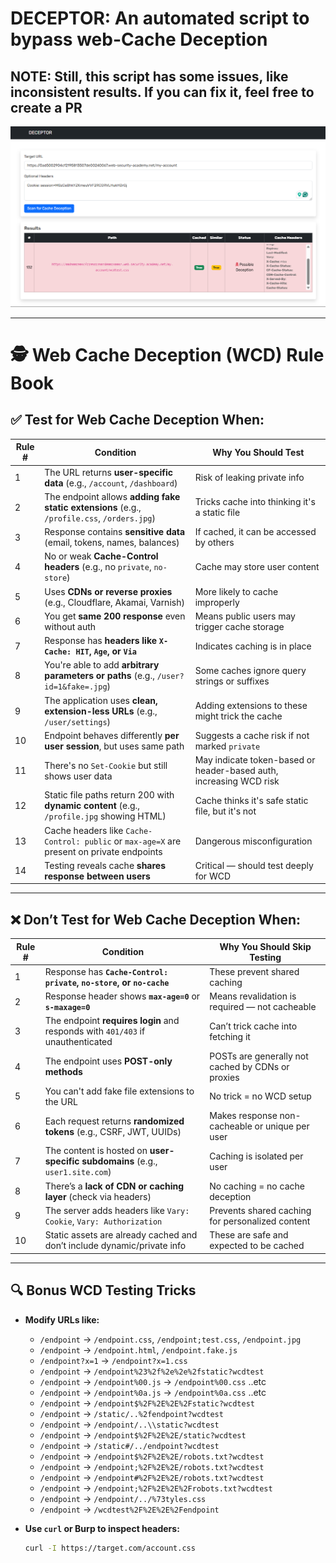 # DECEPTOR: An automated script to bypass web-Cache Deception

## NOTE: Still, this script has some issues, like inconsistent results. If you can fix it, feel free to create a PR

<img src="wcd.png">

---

# 🕵️ Web Cache Deception (WCD) Rule Book

## ✅ Test for Web Cache Deception When:

| Rule # | Condition | Why You Should Test |
|--------|-----------|----------------------|
| 1 | The URL returns **user-specific data** (e.g., `/account`, `/dashboard`) | Risk of leaking private info |
| 2 | The endpoint allows **adding fake static extensions** (e.g., `/profile.css`, `/orders.jpg`) | Tricks cache into thinking it's a static file |
| 3 | Response contains **sensitive data** (email, tokens, names, balances) | If cached, it can be accessed by others |
| 4 | No or weak **Cache-Control headers** (e.g., no `private`, `no-store`) | Cache may store user content |
| 5 | Uses **CDNs or reverse proxies** (e.g., Cloudflare, Akamai, Varnish) | More likely to cache improperly |
| 6 | You get **same 200 response** even without auth | Means public users may trigger cache storage |
| 7 | Response has **headers like `X-Cache: HIT`, `Age`, or `Via`** | Indicates caching is in place |
| 8 | You're able to add **arbitrary parameters or paths** (e.g., `/user?id=1&fake=.jpg`) | Some caches ignore query strings or suffixes |
| 9 | The application uses **clean, extension-less URLs** (e.g., `/user/settings`) | Adding extensions to these might trick the cache |
| 10 | Endpoint behaves differently **per user session**, but uses same path | Suggests a cache risk if not marked `private` |
| 11 | There's no `Set-Cookie` but still shows user data | May indicate token-based or header-based auth, increasing WCD risk |
| 12 | Static file paths return 200 with **dynamic content** (e.g., `/profile.jpg` showing HTML) | Cache thinks it's safe static file, but it's not |
| 13 | Cache headers like `Cache-Control: public` or `max-age=X` are present on private endpoints | Dangerous misconfiguration |
| 14 | Testing reveals cache **shares response between users** | Critical — should test deeply for WCD |

---

## ❌ Don’t Test for Web Cache Deception When:

| Rule # | Condition | Why You Should Skip Testing |
|--------|-----------|-----------------------------|
| 1 | Response has **`Cache-Control: private`, `no-store`, or `no-cache`** | These prevent shared caching |
| 2 | Response header shows **`max-age=0`** or **`s-maxage=0`** | Means revalidation is required — not cacheable |
| 3 | The endpoint **requires login** and responds with `401/403` if unauthenticated | Can’t trick cache into fetching it |
| 4 | The endpoint uses **POST-only methods** | POSTs are generally not cached by CDNs or proxies |
| 5 | You can't add fake file extensions to the URL | No trick = no WCD setup |
| 6 | Each request returns **randomized tokens** (e.g., CSRF, JWT, UUIDs) | Makes response non-cacheable or unique per user |
| 7 | The content is hosted on **user-specific subdomains** (e.g., `user1.site.com`) | Caching is isolated per user |
| 8 | There’s a **lack of CDN or caching layer** (check via headers) | No caching = no cache deception |
| 9 | The server adds headers like `Vary: Cookie`, `Vary: Authorization` | Prevents shared caching for personalized content |
| 10 | Static assets are already cached and don’t include dynamic/private info | These are safe and expected to be cached |

---

## 🔍 Bonus WCD Testing Tricks

- **Modify URLs like:**
  - `/endpoint` → `/endpoint.css`, `/endpoint;test.css`, `/endpoint.jpg`
  - `/endpoint` → `/endpoint.html`, `/endpoint.fake.js`
  - `/endpoint?x=1` → `/endpoint?x=1.css`
  - `/endpoint` → `/endpoint%23%2f%2e%2e%2fstatic?wcdtest`
  - `/endpoint` → `/endpoint%00.js` → `/endpoint%00.css`  ..etc
  - `/endpoint` → `/endpoint%0a.js` → `/endpoint%0a.css`  ..etc
  - `/endpoint` → `/endpoint$%2F%2E%2E%2Fstatic?wcdtest`
  - `/endpoint` → `/static/..%2fendpoint?wcdtest`
  - `/endpoint` → `/endpoint/..\\static?wcdtest`
  - `/endpoint` → `/endpoint$%2F%2E%2E/static?wcdtest`
  - `/endpoint` → `/static#/../endpoint?wcdtest`
  - `/endpoint` → `/endpoint$%2F%2E%2E/robots.txt?wcdtest`
  - `/endpoint` → `/endpoint;%2F%2E%2E/robots.txt?wcdtest`
  - `/endpoint` → `/endpoint#%2F%2E%2E/robots.txt?wcdtest`
  - `/endpoint` → `/endpoint;%2F%2E%2E%2Frobots.txt?wcdtest`
  - `/endpoint` → `/endpoint/../%73tyles.css`
  - `/endpoint` → `/wcdtest%2F%2E%2E%2Fendpoint`

- **Use `curl` or Burp to inspect headers:**
  ```bash
  curl -I https://target.com/account.css

